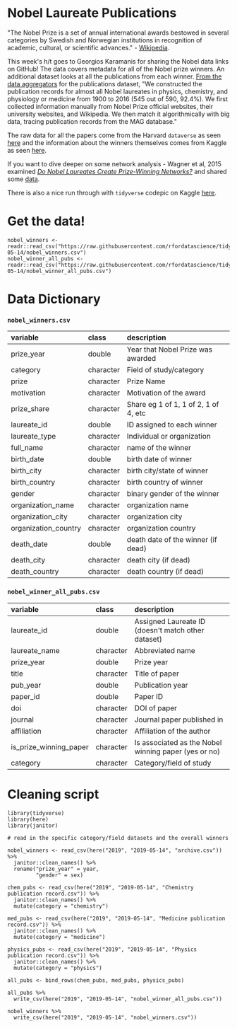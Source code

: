 # Nobel Laureate Publications

"The Nobel Prize is a set of annual international awards bestowed in several categories by Swedish and Norwegian institutions in recognition of academic, cultural, or scientific advances." - [Wikipedia](https://en.wikipedia.org/wiki/Nobel_Prize).

This week's h/t goes to Georgios Karamanis for sharing the Nobel data links on GitHub! The data covers metadata for all of the Nobel prize winners. An additional dataset looks at all the publications from each winner. [From the data aggregators](https://dataverse.harvard.edu/dataset.xhtml?persistentId=doi:10.7910/DVN/6NJ5RN) for the publications dataset, "We constructed the publication records for almost all Nobel laureates in physics, chemistry, and physiology or medicine from 1900 to 2016 (545 out of 590, 92.4%). We first collected information manually from Nobel Prize official websites, their university websites, and Wikipedia. We then match it algorithmically with big data, tracing publication records from the MAG database."

The raw data for all the papers come from the Harvard `dataverse` as seen [here](https://dataverse.harvard.edu/dataset.xhtml?persistentId=doi:10.7910/DVN/6NJ5RN) and the information about the winners themselves comes from Kaggle as seen [here](https://www.kaggle.com/nobelfoundation/nobel-laureates#archive.csv). 

If you want to dive deeper on some network analysis - Wagner et al, 2015 examined [*Do Nobel Laureates Create Prize-Winning Networks?*](https://www.ncbi.nlm.nih.gov/pmc/articles/PMC4521825/) and shared some [data](https://figshare.com/articles/Nobel_Prize_winners_in_Medicine_or_Physiology/1454521).

There is also a nice run through with `tidyverse` codepic on Kaggle [here](https://www.kaggle.com/devisangeetha/nobel-prize-winners-story).

# Get the data!

```
nobel_winners <- readr::read_csv("https://raw.githubusercontent.com/rfordatascience/tidytuesday/main/data/2019/2019-05-14/nobel_winners.csv")
nobel_winner_all_pubs <- readr::read_csv("https://raw.githubusercontent.com/rfordatascience/tidytuesday/main/data/2019/2019-05-14/nobel_winner_all_pubs.csv")
```

# Data Dictionary


### `nobel_winners.csv`

|variable             |class     |description |
|:---|:---|:-----------|
|prize_year           |double    | Year that Nobel Prize was awarded|
|category             |character | Field of study/category|
|prize                |character | Prize Name |
|motivation           |character | Motivation of the award |
|prize_share          |character | Share eg 1 of 1, 1 of 2, 1 of 4, etc |
|laureate_id          |double    | ID assigned to each winner |
|laureate_type        |character | Individual or organization  |
|full_name            |character | name of the winner|
|birth_date           |double    | birth date of winner |
|birth_city           |character | birth city/state of winner |
|birth_country        |character | birth country of winner |
|gender               |character | binary gender of the winner |
|organization_name    |character | organization name |
|organization_city    |character | organization city |
|organization_country |character | organization country |
|death_date           |double    | death date of the winner (if dead) |
|death_city           |character | death city (if dead) |
|death_country        |character | death country (if dead) |

### `nobel_winner_all_pubs.csv`

|variable               |class     |description |
|:----------------------|:---------|:-----------|
|laureate_id            |double    | Assigned Laureate ID (doesn't match other dataset) |
|laureate_name          |character | Abbreviated name |
|prize_year             |double    | Prize year |
|title                  |character | Title of paper |
|pub_year               |double    | Publication year |
|paper_id               |double    | Paper ID|
|doi                    |character | DOI of paper|
|journal                |character | Journal paper published in |
|affiliation            |character | Affiliation of the author |
|is_prize_winning_paper |character | Is associated as the Nobel winning paper (yes or no)|
|category               |character | Category/field of study |

# Cleaning script

```
library(tidyverse)
library(here)
library(janitor)

# read in the specific category/field datasets and the overall winners

nobel_winners <- read_csv(here("2019", "2019-05-14", "archive.csv")) %>% 
  janitor::clean_names() %>% 
  rename("prize_year" = year,
         "gender" = sex)

chem_pubs <- read_csv(here("2019", "2019-05-14", "Chemistry publication record.csv")) %>% 
  janitor::clean_names() %>% 
  mutate(category = "chemistry")

med_pubs <- read_csv(here("2019", "2019-05-14", "Medicine publication record.csv")) %>% 
  janitor::clean_names() %>% 
  mutate(category = "medicine")

physics_pubs <- read_csv(here("2019", "2019-05-14", "Physics publication record.csv")) %>% 
  janitor::clean_names() %>% 
  mutate(category = "physics")

all_pubs <- bind_rows(chem_pubs, med_pubs, physics_pubs)

all_pubs %>% 
  write_csv(here("2019", "2019-05-14", "nobel_winner_all_pubs.csv"))

nobel_winners %>% 
  write_csv(here("2019", "2019-05-14", "nobel_winners.csv"))

```
